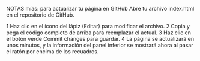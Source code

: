 NOTAS mías: para actualizar tu página en GitHub
Abre tu archivo index.html en el repositorio de GitHub.

1 Haz clic en el ícono del lápiz (Editar) para modificar el archivo.
2 Copia y pega el código completo de arriba para reemplazar el actual.
3 Haz clic en el botón verde Commit changes para guardar.
4 La página se actualizará en unos minutos, y la información del panel inferior se mostrará ahora al pasar el ratón por encima de los recuadros.
